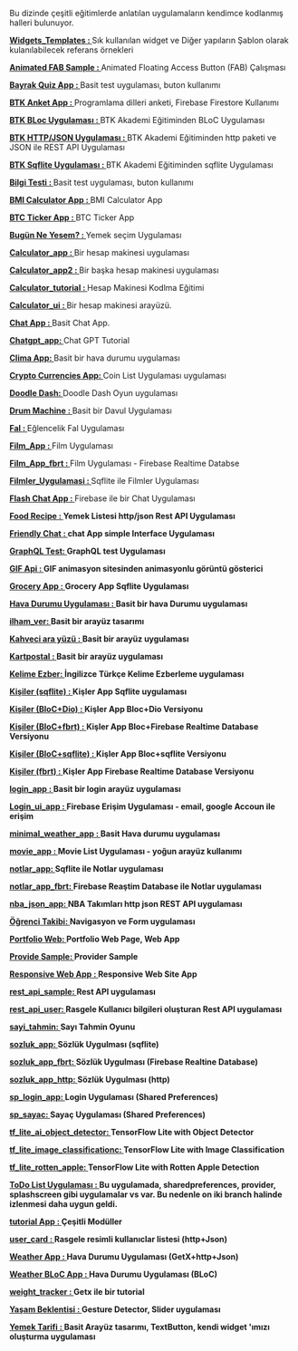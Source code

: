 Bu dizinde çeşitli eğitimlerde anlatılan uygulamaların kendimce kodlanmış halleri bulunuyor.<BR>

<B>[Widgets_Templates : ](https://github.com/VedatBiner/flutter-codes/tree/master/widgets_templates)</B>Sık kullanılan widget ve Diğer yapıların Şablon olarak kulanılabilecek referans örnekleri<BR>

<B>[Animated FAB Sample : ](https://github.com/VedatBiner/flutter-codes/tree/master/animated_fab)</B>Animated Floating Access Button (FAB) Çalışması<BR>

<B>[Bayrak Quiz App : ](https://github.com/VedatBiner/flutter-codes/tree/master/bayrak_quiz_app)</B>Basit test uygulaması, buton kullanımı<BR>

<B>[BTK Anket App : ](https://github.com/VedatBiner/flutter-codes/tree/master/btk_anket)</B>Programlama dilleri anketi, Firebase Firestore Kullanımı<BR>

<B>[BTK BLoc Uygulaması : ](https://github.com/VedatBiner/flutter-codes/tree/master/btk_bloc_sample)</B>BTK Akademi Eğitiminden BLoC Uygulaması<BR>

<B>[BTK HTTP/JSON Uygulaması : ](https://github.com/VedatBiner/flutter-codes/tree/master/btk_hhtp_json_2)</B>BTK Akademi Eğitiminden http paketi ve JSON ile REST API Uygulaması<BR>

<B>[BTK Sqflite Uygulaması : ](https://github.com/VedatBiner/flutter-codes/tree/master/btk_sqflite)</B>BTK Akademi Eğitiminden sqflite Uygulaması<BR>

<B>[Bilgi Testi : ](https://github.com/VedatBiner/flutter-codes/tree/master/bilgitesti)</B>Basit test uygulaması, buton kullanımı<BR>

<B>[BMI Calculator App : ](https://github.com/VedatBiner/flutter-codes/tree/master/bmi_calculator_app)</B>BMI Calculator App<BR>

<B>[BTC Ticker App : ](https://github.com/VedatBiner/flutter-codes/tree/master/btc_ticker_app)</B>BTC Ticker App<BR>

<B>[Bugün Ne Yesem? : ](https://github.com/VedatBiner/flutter-codes/tree/master/bugun_ne_yesem)</B>Yemek seçim Uygulaması<BR>

<B>[Calculator_app : ](https://github.com/VedatBiner/flutter-codes/tree/master/calculator_app)</B>Bir hesap makinesi uygulaması<BR>

<B>[Calculator_app2 : ](https://github.com/VedatBiner/flutter-codes/tree/master/calculator_app2)</B>Bir başka hesap makinesi uygulaması<BR>

<B>[Calculator_tutorial : ](https://github.com/VedatBiner/flutter-codes/tree/master/calculator_tutorial)</B>Hesap Makinesi Kodlma Eğitimi<BR>

<B>[Calculator_ui : ](https://github.com/VedatBiner/flutter-codes/tree/master/calculator_ui)</B>Bir hesap makinesi arayüzü.<BR>

<B>[Chat App : ](https://github.com/VedatBiner/flutter-codes/tree/master/chat_app)</B>Basit Chat App.<BR>

<B>[Chatgpt_app: ](https://github.com/VedatBiner/flutter-codes/tree/master/chatgpt_app)</B>Chat GPT Tutorial<BR>

<B>[Clima App: ](https://github.com/VedatBiner/flutter-codes/tree/master/clima_app)</B>Basit bir hava durumu uygulaması <BR>

<B>[Crypto Currencies App: ](https://github.com/VedatBiner/flutter-codes/tree/master/crypto_currencies_app)</B>Coin List Uygulaması uygulaması <BR>

<B>[Doodle Dash: ](https://github.com/VedatBiner/flutter-codes/tree/master/doodledash)</B>Doodle Dash Oyun uygulaması<BR>

<B>[Drum Machine : ](https://github.com/VedatBiner/flutter-codes/tree/master/drum_machine)</B>Basit bir Davul Uygulaması<BR>

<B>[Fal : ](https://github.com/VedatBiner/flutter-codes/tree/master/fal)</B>Eğlencelik Fal Uygulaması<BR>

<B>[Film_App : ](https://github.com/VedatBiner/flutter-codes/tree/master/film_app)</B>Film Uygulaması<BR>

<B>[Film_App_fbrt : ](https://github.com/VedatBiner/flutter-codes/tree/master/filmler_app_fbrt)</B>Film Uygulaması - Firebase Realtime Databse<BR>

<B>[Filmler_Uygulamasi : ](https://github.com/VedatBiner/flutter-codes/tree/master/filmler_uygulamasi)</B>Sqflite ile Filmler Uygulaması<BR>

<B>[Flash Chat App : ](https://github.com/VedatBiner/flutter-codes/tree/master/flash_chat_app)</B>Firebase ile bir Chat Uygulaması<BR>

<B>[Food Recipe : ](https://github.com/VedatBiner/flutter-codes/tree/master/food_recipe)Yemek Listesi http/json Rest API Uygulaması</B><BR>

<B>[Friendly Chat : ](https://github.com/VedatBiner/flutter-codes/tree/master/friendly_chat)chat App simple Interface Uygulaması</B><BR>

<B>[GraphQL Test: ](https://github.com/VedatBiner/flutter-codes/tree/master/graphql_test_app)GraphQL test Uygulaması</B><BR>

<B>[GIF Api : ](https://github.com/VedatBiner/flutter-codes/tree/master/gif_api)GIF animasyon sitesinden animasyonlu görüntü gösterici</B><BR>

<B>[Grocery App : ](https://github.com/VedatBiner/flutter-codes/tree/master/grocery_app_sqflite)Grocery App Sqflite Uygulaması</B><BR>

<B>[Hava Durumu Uygulaması : ](https://github.com/VedatBiner/flutter-codes/tree/master/havadurumu)Basit bir hava Durumu uygulaması</B><BR>

<B>[ilham_ver: ](https://github.com/VedatBiner/flutter-codes/tree/master/ilham_ver)Basit bir arayüz tasarımı</B><BR>

<B>[Kahveci ara yüzü : ](https://github.com/VedatBiner/flutter-codes/tree/master/kahveci)Basit bir arayüz uygulaması</B><BR>

<B>[Kartpostal : ](https://github.com/VedatBiner/flutter-codes/tree/master/karpostal)Basit bir arayüz uygulaması</B><BR>

<B>[Kelime Ezber: ](https://github.com/VedatBiner/flutter-codes/tree/master/kelime_ezber)İngilizce Türkçe Kelime Ezberleme uygulaması</B><BR>

<B>[Kişiler (sqflite) : ](https://github.com/VedatBiner/flutter-codes/tree/master/kisiler_app)Kişler App Sqflite uygulaması</B><BR>

<B>[Kişiler (BloC+Dio) : ](https://github.com/VedatBiner/flutter-codes/tree/master/kisiler_app_bloc_dio)Kişler App Bloc+Dio Versiyonu</B><BR>

<B>[Kişiler (BloC+fbrt) : ](https://github.com/VedatBiner/flutter-codes/tree/master/kisiler_app_bloc_fbrt)Kişler App Bloc+Firebase Realtime Database Versiyonu</B><BR>

<B>[Kişiler (BloC+sqflite) : ](https://github.com/VedatBiner/flutter-codes/tree/master/kisiler_app_bloc_sqflite)Kişler App Bloc+sqflite Versiyonu</B><BR>

<B>[Kişiler (fbrt) : ](https://github.com/VedatBiner/flutter-codes/tree/master/kisiler_app_fbrt)Kişler App Firebase Realtime Database Versiyonu</B><BR>

<B>[login_app : ](https://github.com/VedatBiner/flutter-codes/tree/master/login_app)Basit bir login arayüz uygulaması</B><BR>

<B>[Login_ui_app : ](https://github.com/VedatBiner/flutter-codes/tree/master/login_ui_app)Firebase Erişim Uygulaması - email, google Accoun ile erişim</B><BR>

<B>[minimal_weather_app : ](https://github.com/VedatBiner/flutter-codes/tree/master/minimal_weather_app)Basit Hava durumu uygulaması</B><BR>
  
<B>[movie_app : ](https://github.com/VedatBiner/flutter-codes/tree/master/movie_app)Movie List Uygulaması - yoğun arayüz kullanımı</B><BR>

<B>[notlar_app: ](https://github.com/VedatBiner/flutter-codes/tree/master/notlar_app)Sqflite ile Notlar uygulaması</B>
<BR>

<B>[notlar_app_fbrt: ](https://github.com/VedatBiner/flutter-codes/tree/master/notlar_app_fbrt)Firebase Reaştim Database ile Notlar uygulaması</B>
<BR>

<B>[nba_json_app: ](https://github.com/VedatBiner/flutter-codes/tree/master/nba_json_app)NBA Takımları http json REST API uygulaması</B>
<BR>

<B>[Öğrenci Takibi: ](https://github.com/VedatBiner/flutter-codes/tree/master/ogrenci_takip)Navigasyon ve Form uygulaması</B>
<BR>

<B>[Portfolio Web: ](https://github.com/VedatBiner/flutter-codes/tree/master/portfolio_web)Portfolio Web Page, Web App</B>
<BR>

<B>[Provide Sample: ](https://github.com/VedatBiner/flutter-codes/tree/master/provide_sample)Provider Sample</B>
<BR>

<B>[Responsive Web App : ](https://github.com/VedatBiner/flutter-codes/tree/master/responsive_web_app)Responsive Web Site App</B>
<BR>

<B>[rest_api_sample: ](https://github.com/VedatBiner/flutter-codes/tree/master/rest_api_sample)Rest API uygulaması</B>
<BR>

<B>[rest_api_user: ](https://github.com/VedatBiner/flutter-codes/tree/master/rest_api_users)Rasgele Kullanıcı bilgileri oluşturan Rest API uygulaması</B>
<BR>

<B>[sayi_tahmin: ](https://github.com/VedatBiner/flutter-codes/tree/master/sayi_tahmin)Sayı Tahmin Oyunu</B>
<BR>

<B>[sozluk_app: ](https://github.com/VedatBiner/flutter-codes/tree/master/sozluk_app)Sözlük Uygulması (sqflite) </B>
<BR>

<B>[sozluk_app_fbrt: ](https://github.com/VedatBiner/flutter-codes/tree/master/sozluk_app_fbrt)Sözlük Uygulması (Firebase Realtine Database) </B>
<BR>

<B>[sozluk_app_http: ](https://github.com/VedatBiner/flutter-codes/tree/master/sozluk_app_http)Sözlük Uygulması (http) </B>
<BR>

<B>[sp_login_app: ](https://github.com/VedatBiner/flutter-codes/tree/master/sp_login_app)Login Uygulaması (Shared Preferences)</B>
<BR>

<B>[sp_sayac: ](https://github.com/VedatBiner/flutter-codes/tree/master/sp_sayac)Sayaç Uygulaması (Shared Preferences)</B>
<BR>

<B>[tf_lite_ai_object_detector: ](https://github.com/VedatBiner/flutter-codes/tree/master/tf_ai_object_detector)TensorFlow Lite with Object Detector</B>
<BR>

<B>[tf_lite_image_classificationc: ](https://github.com/VedatBiner/flutter-codes/tree/master/tflite_imaga_classification)TensorFlow Lite with Image Classification</B>
<BR>

<B>[tf_lite_rotten_apple: ](https://github.com/VedatBiner/flutter-codes/tree/master/tflite_rotten_apple_app)TensorFlow Lite with Rotten Apple Detection</B>
<BR>

<B>[ToDo List Uygulaması : ](https://github.com/VedatBiner/flutter-codes/tree/master/todolist_app)Bu uygulamada, sharedpreferences, provider, splashscreen gibi uygulamalar vs var. Bu nedenle on iki branch halinde izlenmesi daha uygun geldi. </B>
<BR>

<B>[tutorial App : ](https://github.com/VedatBiner/flutter-codes/tree/master/tutorial_app) Çeşitli Modüller</B>
<BR>

<B>[user_card : ](https://github.com/VedatBiner/flutter-codes/tree/master/user_card) Rasgele resimli kullanıclar listesi (http+Json)</B>
<BR>

<B>[Weather App : ](https://github.com/VedatBiner/flutter-codes/tree/master/weather_app) Hava Durumu Uygulaması (GetX+http+Json)</B>
<BR>

<B>[Weather BLoC App : ](https://github.com/VedatBiner/flutter-codes/tree/master/weather_bloc_app) Hava Durumu Uygulaması (BLoC)</B>
<BR>

<B>[weight_tracker : ](https://github.com/VedatBiner/flutter-codes/tree/master/weight_tracker)Getx ile bir tutorial </B>
<BR>

<B>[Yaşam Beklentisi : ](https://github.com/VedatBiner/flutter-codes/tree/master/yasam_beklentisi)Gesture Detector, Slider uygulaması</B>
<BR>

<B>[Yemek Tarifi : ](https://github.com/VedatBiner/flutter-codes/tree/master/yemek_tarifi)Basit Arayüz tasarımı, TextButton, kendi widget 'ımızı oluşturma uygulaması</B>
<BR>
